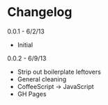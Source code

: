 # Changelog

0.0.1 - 6/2/13
- Initial

0.0.2 - 6/9/13
- Strip out boilerplate leftovers
- General cleaning
- CoffeeScript -> JavaScript
- GH Pages
